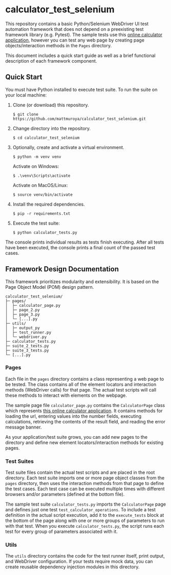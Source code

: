 # calculator_test_selenium

This repository contains a basic Python/Selenium WebDriver UI test automation
framework that does not depend on a preexisting test framework library (e.g.
Pytest). The sample tests use this
[online calculator application](https://testsheepnz.github.io/BasicCalculator.html),
however you can test any web page by creating page objects/interaction methods
in the `Pages` directory.

This document includes a quick start guide as well as a brief functional
description of each framework component.

## Quick Start

You must have Python installed to execute test suite. To run the suite on your
local machine:

1. Clone (or download) this repository.

   ```console
   $ git clone https://github.com/mattmuroya/calculator_test_selenium.git
   ```

2. Change directory into the repository.

   ```console
   $ cd calculator_test_selenium
   ```

3. Optionally, create and activate a virtual environment.

   ```console
   $ python -m venv venv
   ```

   Activate on Windows:

   ```console
   $ .\venv\Scripts\activate
   ```

   Activate on MacOS/Linux:

   ```console
   $ source venv/bin/activate
   ```

4. Install the required dependencies.

   ```console
   $ pip -r requirements.txt
   ```

5. Execute the test suite:

   ```console
   $ python calculator_tests.py
   ```

The console prints individual results as tests finish executing. After all tests
have been executed, the console prints a final count of the passed test cases.

## Framework Design Documentation

This framework prioritizes modularity and extensibility. It is based on the Page
Object Model (POM) design pattern.

```
calculator_test_selenium/
├─ pages/
│  ├─ calculator_page.py
│  ├─ page_2.py
│  ├─ page_3.py
│  └─ [...].py
├─ utils/
│  ├─ output_py
│  ├─ test_runner.py
│  └─ webdriver.py
├─ calculator_tests.py
├─ suite_2_tests.py
├─ suite_3_tests.py
└─ [...].py
```

### Pages

Each file in the `pages` directory contains a class representing a web page to
be tested. The class contains all of the element locators and interaction
methods (WebDriver calls) for that page. The actual test scripts will call these
methods to interact with elements on the webpage.

The sample page file `calculator_page.py` contains the `CalculatorPage` class
which represents
[this online calculator application](https://testsheepnz.github.io/BasicCalculator.html).
It contains methods for loading the url, entering values into the number fields,
executing calculations, retrieving the contents of the result field, and reading
the error message banner.

As your application/test suite grows, you can add new pages to the directory and
define new element locators/interaction methods for existing pages.

### Test Suites

Test suite files contain the actual test scripts and are placed in the root
directory. Each test suite imports one or more page object classes from the
`pages` directory, then uses the interaction methods from that page to define
the test cases. Each test case can be executed multiple times with different
browsers and/or parameters (defined at the bottom file).

The sample test suite `calculator_tests.py` imports the `CalculatorPage` page
and defines just one test `test_calculator_operations`. To include a test
definition in the actual script execution, add it to the `execute_tests` block
at the bottom of the page along with one or more groups of parameters to run
with that test. When you execute `calculator_tests.py`, the script runs each
test for every group of parameters associated with it.

### Utils

The `utils` directory contains the code for the test runner itself, print
output, and WebDriver configuration. If your tests require mock data, you can
create reusable dependency injection modules in this directory.
